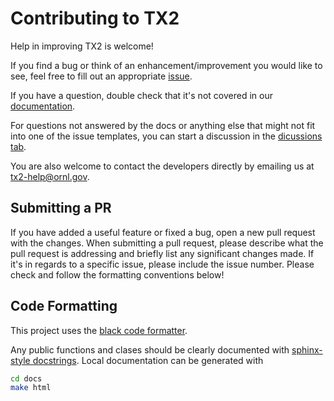 # Contributing to TX2

Help in improving TX2 is welcome! 

If you find a bug or think of an enhancement/improvement you would like to see,
feel free to fill out an appropriate
[issue](https://github.com/ORNL/tx2/issues/new/choose).

If you have a question, double check that it's not covered in our
[documentation](https://ornl.github.io/tx2).

For questions not answered by the docs or anything else that might not fit into one
of the issue templates, you can start a discussion in the [dicussions
tab](https://github.com/ORNL/tx2/discussions).

You are also welcome to contact the developers directly by emailing us at
tx2-help@ornl.gov.

## Submitting a PR

If you have added a useful feature or fixed a bug, open a new pull request with
the changes.  When submitting a pull request, please describe what the pull 
request is addressing and briefly list any significant changes made. If it's in
regards to a specific issue, please include the issue number. Please check and
follow the formatting conventions below!

## Code Formatting

This project uses the [black code formatter](https://github.com/psf/black).

Any public functions and clases should be clearly documented with 
[sphinx-style docstrings](https://sphinx-rtd-tutorial.readthedocs.io/en/latest/docstrings.html).
Local documentation can be generated with

```bash
cd docs
make html
```
